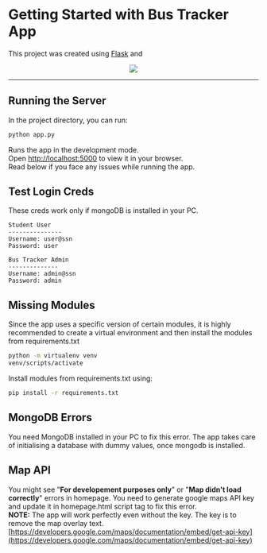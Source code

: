 # Getting Started with Bus Tracker App

This project was created using [Flask](https://flask.palletsprojects.com/en/2.2.x/) and
 <p align="center">
  
  <a href="#">
    <img src="https://skillicons.dev/icons?i=figma,html,css,js,flask,mongodb" />
  </a>
  
  <hr />
 
  
</p>

## Running the Server

In the project directory, you can run:

```bash
python app.py
```

Runs the app in the development mode.\
Open <http://localhost:5000> to view it in your browser. \
Read below if you face any issues while running the app.

## Test Login Creds

These creds work only if mongoDB is installed in your PC.

```text
Student User
---------------
Username: user@ssn
Password: user
```

```text
Bus Tracker Admin
--------------
Username: admin@ssn
Password: admin
```

## Missing Modules

Since the app uses a specific version of certain modules, it is highly recommended to create a virtual environment and then install the modules from requirements.txt

```bash
python -m virtualenv venv
venv/scripts/activate
```

Install modules from requirements.txt using:

```bash
pip install -r requirements.txt
```

## MongoDB Errors

You need MongoDB installed in your PC to fix this error. The app takes care of initialising a database with dummy values, once mongodb is installed.

## Map API

You might see "**For developement purposes only**" or "**Map didn't load correctly**" errors in homepage. You need to generate google maps API key and update it in homepage.html script tag to fix this error.
\
**NOTE:** The app will work perfectly even without the key. The key is to remove the map overlay text.
\
[https://developers.google.com/maps/documentation/embed/get-api-key](https://developers.google.com/maps/documentation/embed/get-api-key)
